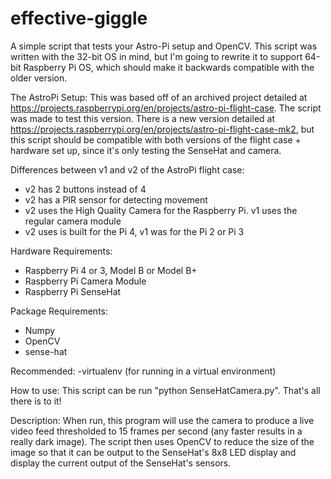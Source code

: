 # effective-giggle
A simple script that tests your Astro-Pi setup and OpenCV. This script was written with the 32-bit OS in mind, but I'm going to rewrite it to support 64-bit Raspberry Pi OS, which should make it backwards compatible with the older version.

The AstroPi Setup: 
This was based off of an archived project detailed at https://projects.raspberrypi.org/en/projects/astro-pi-flight-case. The script was made to test this version. 
There is a new version detailed at https://projects.raspberrypi.org/en/projects/astro-pi-flight-case-mk2, but this script should be compatible with both versions of the flight case + hardware set up, since it's only testing the SenseHat and camera. 

Differences between v1 and v2 of the AstroPi flight case: 
 - v2 has 2 buttons instead of 4
 - v2 has a PIR sensor for detecting movement 
 - v2 uses the High Quality Camera for the Raspberry Pi. v1 uses the regular camera module
 - v2 uses is built for the Pi 4, v1 was for the Pi 2 or Pi 3

Hardware Requirements: 
- Raspberry Pi 4 or 3, Model B or Model B+
- Raspberry Pi Camera Module
- Raspberry Pi SenseHat

Package Requirements: 
- Numpy
- OpenCV
- sense-hat

Recommended: 
-virtualenv (for running in a virtual environment)

How to use: 
This script can be run "python SenseHatCamera.py". That's all there is to it! 

Description: 
When run, this program will use the camera to produce a live video feed thresholded to 15 frames per second (any faster results in a really dark image). The script then uses OpenCV to reduce the size of the image so that it can be output to the SenseHat's 8x8 LED display and display the current output of the SenseHat's sensors. 
